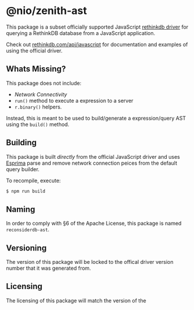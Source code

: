 # @nio/zenith-ast

This package is a subset officially supported JavaScript
[rethinkdb driver](https://github.com/rethinkdb/rethinkdb) for querying
a RethinkDB database from a JavaScript application.

Check out
[rethinkdb.com/api/javascript](http://www.rethinkdb.com/api/javascript)
for documentation and examples of using the official driver.

## Whats Missing?

This package does not include:

- _Network Connectivity_
- `run()` method to execute a expression to a server
- `r.binary()` helpers.

Instead, this is meant to be used to build/generate a expression/query AST
using the `build()` method.

## Building

This package is built _directly_ from the official JavaScript driver and
uses [Esprima](http://esprima.org/) parse and remove network connection
peices from the default query builder.

To recompile, execute:

```bash
$ npm run build
```

## Naming

In order to comply with §6 of the Apache License, this package is named
`reconsiderdb-ast`.

## Versioning

The version of this package will be locked to the offical driver
version number that it was generated from.

## Licensing

The licensing of this package will match the version of the

